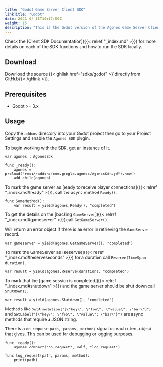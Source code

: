 ```yaml
---
title: "Godot Game Server Client SDK"
linkTitle: "Godot"
date: 2021-04-15T10:17:50Z
weight: 15
description: "This is the Godot version of the Agones Game Server Client SDK."
---
```


Check the [Client SDK Documentation]({{< relref "_index.md" >}}) for more details on each of the SDK functions and how to run the SDK locally.

## Download

Download the source {{< ghlink href="sdks/godot" >}}directly from GitHub{{< /ghlink >}}.

## Prerequisites

- Godot >= 3.x

## Usage

Copy the `addons` directory into your Godot project then go to your Project Settings and enable the `Agones SDK` plugin.

To begin working with the SDK, get an instance of it.

```gdscript
var agones : AgonesSdk

func _ready():
    agones = preload("res://addons/com.google.agones/AgonesSdk.gd").new()
    add_child(agones)
```

To mark the game server as [ready to receive player connections]({{< relref "_index.md#ready" >}}), call the async method `Ready()`.

```gdscript
func SomeMethod():
    var result = yield(agones.Ready(), "completed")
```

To get the details on the [backing `GameServer`]({{< relref "_index.md#gameserver" >}}) call `GetGameServer()`.

Will return an error object if there is an error in retrieving the `GameServer` record.

```gdscript
var gameserver = yield(agones.GetGameServer(), "completed")
```

To mark the GameServer as [Reserved]({{< relref "_index.md#reserveseconds" >}}) for a duration call 
`Reserve(TimeSpan duration)`.

```gdscript
var result = yield(agones.Reserve(duration), "completed")
```

To mark that the [game session is completed]({{< relref "_index.md#shutdown" >}}) and the game server should be shut down call `Shutdown()`.

```gdscript
var result = yield(agones.Shutdown(), "completed")
```

Methods like `SetAnnotation("{\"key\": \"foo\", \"value\": \"bar\"}")` and `SetLabel("{\"key\": \"foo\", \"value\": \"bar\"}")` are async methods that require a JSON string.

There is a `on_request(path, params, method)` signal on each client object that gives. This can be used for debugging or logging purposes.

```gdscript
func _ready():
    agones.connect("on_request", self, "log_request")

func log_request(path, params, method):
    print(path)
```
